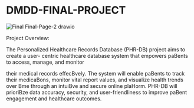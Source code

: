 # DMDD-FINAL-PROJECT
![Final Final-Page-2 drawio](https://github.com/suryaMadhav16/DMDD-FINAL-PROJECT/assets/144623536/71450cd7-96e8-40af-b877-14cabf4047d0)


Project Overview:

The Personalized Healthcare Records Database (PHR-DB) project aims to create a user-
centric healthcare database system that empowers paBents to access, manage, and monitor

their medical records effecBvely. The system will enable paBents to track their medicaBons,
monitor vital report values, and visualize health trends over Bme through an intuiBve and
secure online plaHorm. PHR-DB will prioriBze data accuracy, security, and user-friendliness
to improve paBent engagement and healthcare outcomes.
